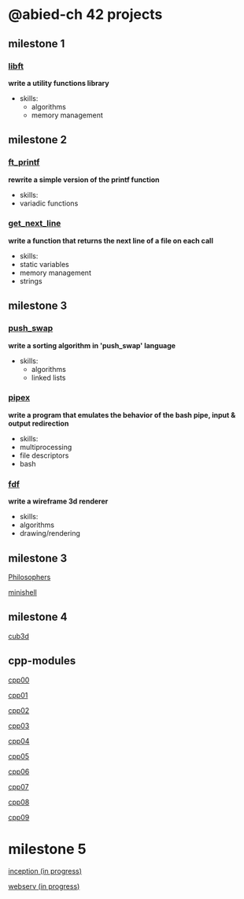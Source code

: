 # @abied-ch 42 projects
## milestone 1
### [libft](https://github.com/42-project-tracking/libft)
**write a utility functions library**
* skills: 
  * algorithms
  * memory management
## milestone 2
### [ft_printf](https://github.com/42-project-tracking/ft_printf) 
**rewrite a simple version of the printf function**
* skills:
 * variadic functions
### [get_next_line](https://github.com/42-project-tracking/get_next_line)
**write a function that returns the next line of a file on each call**
* skills:
 * static variables
 * memory management
 * strings
## milestone 3
### [push_swap](https://github.com/42-project-tracking/push_swap)
**write a sorting algorithm in 'push_swap' language**
* skills:
  * algorithms
  * linked lists
### [pipex](https://github.com/42-project-tracking/pipex)
**write a program that emulates the behavior of the bash pipe, input & output redirection**
* skills:
 * multiprocessing
 * file descriptors
 * bash
### [fdf](https://github.com/42-project-tracking/fdf)
**write a wireframe 3d renderer**
* skills:
 * algorithms
 * drawing/rendering
## milestone 3
[Philosophers](https://github.com/42-project-tracking/Philosophers)

[minishell](https://github.com/42-project-tracking/minishell)
## milestone 4
[cub3d](https://github.com/42-project-tracking/cub3d)
## cpp-modules
[cpp00](https://github.com/42-project-tracking/cpp-modules/cpp00)

[cpp01](https://github.com/42-project-tracking/cpp-modules/cpp01)

[cpp02](https://github.com/42-project-tracking/cpp-modules/cpp02)

[cpp03](https://github.com/42-project-tracking/cpp-modules/cpp03)

[cpp04](https://github.com/42-project-tracking/cpp-modules/cpp04)

[cpp05](https://github.com/42-project-tracking/cpp-modules/cpp05)

[cpp06](https://github.com/42-project-tracking/cpp-modules/cpp06)

[cpp07](https://github.com/42-project-tracking/cpp-modules/cpp07)

[cpp08](https://github.com/42-project-tracking/cpp-modules/cpp08)

[cpp09](https://github.com/42-project-tracking/cpp-modules/cpp09)
# milestone 5
[inception (in progress)](https://github.com/42-project-tracking/inception)

[webserv (in progress)](https://github.com/42-project-tracking/webserv)
